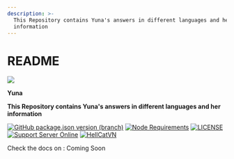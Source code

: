 ```yaml
---
description: >-
  This Repository contains Yuna's answers in different languages and her
  information
---
```


# README

![](https://github.com/HellCatVN/yuna/blob/main/avatar/main.png?raw=true)

**Yuna**

 **This Repository contains Yuna's answers in different languages and her information**

 [![GitHub package.json version \(branch\)](https://img.shields.io/github/package-json/v/HellCatVN/yuna/main?color=pink&label=Current%20Version)](https://github.com/HellCatVN/yuna) [![Node Requirements](https://img.shields.io/static/v1?label=node&message=>=14.15.4&color=success&logo=Node.js&logoColor=white)](https://nodejs.org/dist/latest-v14.x/) [![LICENSE](https://img.shields.io/github/license/HellCatVN/yuna?color=pink&label=License)](https://github.com/HellCatVN/yuna/blob/main/LICENSE) [![Support Server Online](https://img.shields.io/discord/598787196421668894?color=%237289DA&label=Support&logo=discord&logoColor=white)](https://discord.gg/MJpCfgXxH6) [![HellCatVN](https://img.shields.io/static/v1?label=Made%20with%20%E2%9D%A4&message=by%20HellCatVN&color=brightgreen)](https://github.com/HellCatVN)

Check the docs on : Coming Soon

